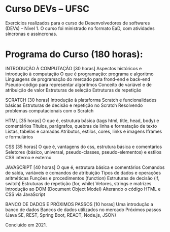 # Curso DEVs – UFSC

Exercícios realizados para o curso de Desenvolvedores de softwares (DEVs) – Nível 1.
O curso foi ministrado no formato EaD, com atividades síncronas e assíncronas. 

# Programa do Curso (180 horas): 

INTRODUÇÃO À COMPUTAÇÃO [30 horas]
Aspectos históricos e introdução à computação 
O que é programação: programa e algoritmo
Linguagens de programação do mercado para frond-end e back-end
Pseudo-código para representar algoritmos
Conceito de variável e de atribuição de valor
Estruturas de seleção
Estruturas de repetição

SCRATCH [30 horas]
Introdução à plataforma Scratch e funcionalidades básicas
Estruturas de decisão e repetição no Scratch
Resolvendo problemas computacionais com o Scratch

HTML [35 horas]
O que é, estrutura básica (tags html, title, head, body) e comentários
Títulos, parágrafos, quebras de linha e formatação de texto
Listas, tabelas e camadas
Atributos, estilos, cores, links e imagens
Iframes e formulários

CSS [35 horas]
O que é, vantagens do css, estrutura básica e comentários
Seletores (básico, universal, pseudo-classes, pseudo-elementos) e estilos
CSS interno e externo

JAVASCRIPT [40 horas]
O que é, estrutura básica e comentários
Comandos de saída, variáveis e comandos de atribuição
Tipos de dados e operações aritméticas
Funções e procedimentos (function)
Estruturas de decisão (if, switch)
Estruturas de repetição (for, while)
Vetores, strings e matrizes
Introdução ao DOM (Document Object Model)
Alterando o código HTML e CSS via JavaScript

BANCO DE DADOS E PRÓXIMOS PASSOS [10 horas]
Uma introdução a banco de dados
Bancos de dados utilizados no mercado
Próximos passos (Java SE, REST, Spring Boot, REACT, Node.js, JSON)

Concluído em 2021.
